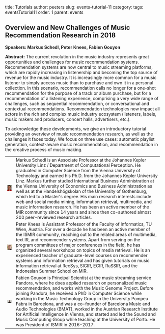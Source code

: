 title: Tutorials
author: peeters
slug: events-tutorial-11
category:
tags: eventsTutorial11
order: 1
parent: events

## Overview and New Challenges of Music Recommendation Research in 2018

**Speakers: Markus Schedl, Peter Knees, Fabien Gouyon**

**Abstract:** The current revolution in the music industry represents great opportunities and challenges for music recommendation systems. Recommendation systems are now central to music streaming platforms, which are rapidly increasing in listenership and becoming the top source of revenue for the music industry. It is increasingly more common for a music listener to simply access music than to purchase and own it in a personal collection. In this scenario, recommendation calls no longer for a one-shot recommendation for the purpose of a track or album purchase, but for a recommendation of a listening experience, comprising a very wide range of challenges, such as sequential recommendation, or conversational and contextual recommendations. Recommendation technologies now impact all actors in the rich and complex music industry ecosystem (listeners, labels, music makers and producers, concert halls, advertisers, etc.).

To acknowledge these developments, we give an introductory tutorial providing an overview of music recommendation research, as well as the challenges it faces today. We focus on three use cases: automatic playlist generation, context-aware music recommendation, and recommendation in the creative process of music making.

<TABLE>

<TR>
<TD>
<img src="../images/tutorial_photo_schedl.jpg">
</TD>
<TD>
Markus Schedl is an Associate Professor at the Johannes Kepler University Linz / Department of Computational Perception. He graduated in Computer Science from the Vienna University of Technology and earned his Ph.D. from the Johannes Kepler University Linz. Markus further studied International Business Administration at the Vienna University of Economics and Business Administration as well as at the Handelshögskolan of the University of Gothenburg, which led to a Master's degree. His main research interests include web and social media mining, information retrieval, multimedia, and music information research. He has been an active member of the MIR community since 14 years and since then co-authored almost 200 peer-reviewed research articles.

</TD>
</TR>


<TR>
<TD>
<img src="../images/tutorial_photo_knees.jpg">
</TD>
<TD>
Peter Knees is Assistant Professor of the Faculty of Informatics, TU Wien, Austria. For over a decade he has been an active member of the ISMIR community, reaching out to the related areas of multimedia, text IR, and recommender systems. Apart from serving on the program committees of major conferences in the field, he has organized several workshops on topics of media retrieval.
He is an experienced teacher of graduate-level courses on recommender systems and information retrieval and has given tutorials on music information retrieval at RecSys, SIGIR, ECIR, RuSSIR, and the Indonesian Summer School on MIR.

</TD>
</TR>

<TR>
<TD>
<img src="../images/tutorial_photo_gouyon.jpg">
</TD>
<TD>
Fabien Gouyon is Principal Scientist at the music streaming service Pandora, where he does applied research on personalized music recommendation, and works with the Music Genome Project. Before joining Pandora, he received a PhD in Computer Science while working in the Music Technology Group in the University Pompeu Fabra in Barcelona, and was a co-founder of Barcelona Music and Audio Technologies (BMAT), worked in the Austrian Research Institute for Artificial Intelligence in Vienna, and started and led the Sound and Music Computing Group while teaching at the University of Porto. He was President of ISMIR in 2016-2017. 
</TD>
</TR>

</TABLE>



